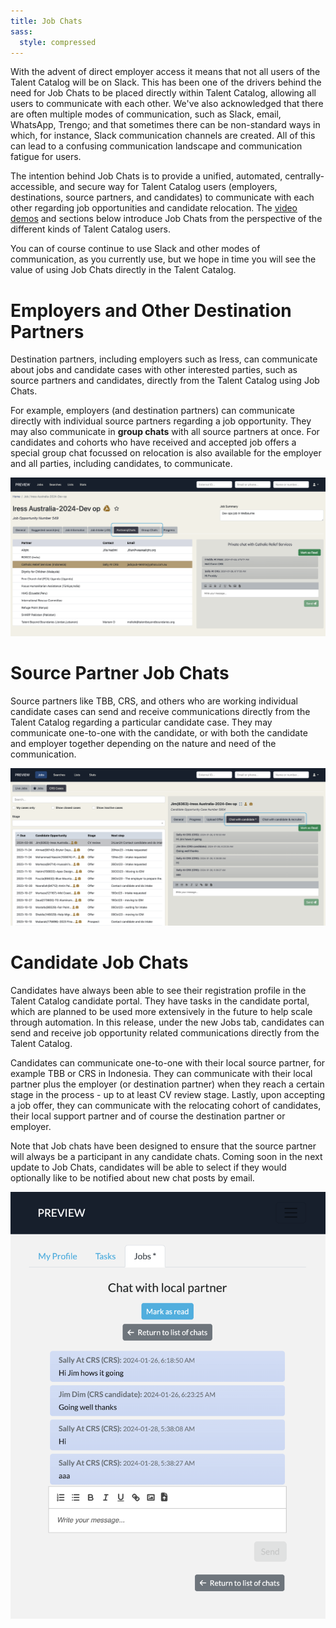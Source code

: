 ```yaml
---
title: Job Chats
sass:
  style: compressed
---
```


With the advent of direct employer access it means that not all users of the Talent Catalog will be
on Slack. This has been one of the drivers behind the need for Job Chats to be placed directly 
within Talent Catalog, allowing all users to communicate with each other. We've also acknowledged 
that there are often multiple modes of communication, such as Slack, email, WhatsApp, Trengo; and 
that sometimes there can be non-standard ways in which, for instance, Slack communication channels 
are created. All of this can lead to a confusing communication landscape and communication fatigue
for users.

The intention behind Job Chats is to provide a unified, automated, centrally-accessible, and secure
way for Talent Catalog users (employers, destinations, source partners, and candidates) to 
communicate with each other regarding job opportunities and candidate relocation. The <a href="">
video demos</a> and sections below introduce Job Chats from the perspective of the different kinds 
of Talent Catalog users. 

You can of course continue to use Slack and other modes of communication, as you currently use, but
we hope in time you will see the value of using Job Chats directly in the Talent Catalog.


# Employers and Other Destination Partners

Destination partners, including employers such as Iress, can communicate about jobs and candidate 
cases with other interested parties, such as source partners and candidates, directly from the 
Talent Catalog using Job Chats.

For example, employers (and destination partners) can communicate directly with individual source 
partners regarding a job opportunity. They may also communicate in **group chats** with all source 
partners at once. For candidates and cohorts who have received and accepted job offers a special 
group chat focussed on relocation is also available for the employer and all parties, including 
candidates, to communicate.

<div class="card-image-container">
  <img src="./../assets/images/v220/JobChatsEmployer.png" 
        alt="Candidate Registration and Consents" class="card-image">
</div>


# Source Partner Job Chats

Source partners like TBB, CRS, and others who are working individual candidate cases can send and 
receive communications directly from the Talent Catalog regarding a particular candidate case. They 
may communicate one-to-one with the candidate, or with both the candidate and employer together 
depending on the nature and need of the communication.

<div class="card-image-container">
  <img src="./../assets/images/v220/JobChatsSource.png" 
        alt="Candidate Registration and Consents" class="card-image">
</div>


# Candidate Job Chats

Candidates have always been able to see their registration profile in the Talent Catalog candidate
portal. They have tasks in the candidate portal, which are planned to be used more extensively in 
the future to help scale through automation. In this release, under the new Jobs tab, candidates 
can send and receive job opportunity related communications directly from the Talent Catalog.

Candidates can communicate one-to-one with their local source partner, for example TBB or CRS in 
Indonesia. They can communicate with their local partner plus the employer (or destination partner) 
when they reach a certain stage in the process - up to at least CV review stage. Lastly, upon 
accepting a job offer, they can communicate with the relocating cohort of candidates, their local 
support partner and of course the destination partner or employer.

Note that Job chats have been designed to ensure that the source partner will always be a 
participant in any candidate chats. Coming soon in the next update to Job Chats, candidates will be 
able to select if they would optionally like to be notified about new chat posts by email.


<div class="card-image-container-narrow">
  <img src="./../assets/images/v220/JobChatsCandidate.png" 
        alt="Candidate Registration and Consents" class="card-image">
</div>
